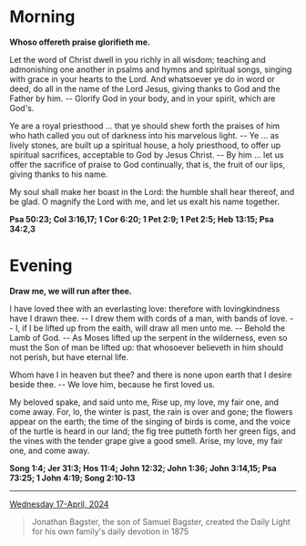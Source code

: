 # Morning

**Whoso offereth praise glorifieth me.**
 
Let the word of Christ dwell in you richly in all wisdom; teaching and admonishing one another in psalms and hymns and spiritual songs, singing with grace in your hearts to the Lord. And whatsoever ye do in word or deed, do all in the name of the Lord Jesus, giving thanks to God and the Father by him. -- Glorify God in your body, and in your spirit, which are God's.
 
Ye are a royal priesthood ... that ye should shew forth the praises of him who hath called you out of darkness into his marvelous light. -- Ye ... as lively stones, are built up a spiritual house, a holy priesthood, to offer up spiritual sacrifices, acceptable to God by Jesus Christ. -- By him ... let us offer the sacrifice of praise to God continually, that is, the fruit of our lips, giving thanks to his name.
 
My soul shall make her boast in the Lord: the humble shall hear thereof, and be glad. O magnify the Lord with me, and let us exalt his name together.  

**Psa 50:23; Col 3:16,17; 1 Cor 6:20; 1 Pet 2:9; 1 Pet 2:5; Heb 13:15; Psa 34:2,3**

# Evening

**Draw me, we will run after thee.**
 
I have loved thee with an everlasting love: therefore with lovingkindness have I drawn thee. -- I drew them with cords of a man, with bands of love. -- I, if I be lifted up from the eaith, will draw all men unto me. -- Behold the Lamb of God. -- As Moses lifted up the serpent in the wilderness, even so must the Son of man be lifted up: that whosoever believeth in him should not perish, but have eternal life.
 
Whom have I in heaven but thee? and there is none upon earth that I desire beside thee. -- We love him, because he first loved us.
 
My beloved spake, and said unto me, Rise up, my love, my fair one, and come away. For, lo, the winter is past, the rain is over and gone; the flowers appear on the earth; the time of the singing of birds is come, and the voice of the turtle is heard in our land; the fig tree putteth forth her green figs, and the vines with the tender grape give a good smell. Arise, my love, my fair one, and come away.  

**Song 1:4; Jer 31:3; Hos 11:4; John 12:32; John 1:36; John 3:14,15; Psa 73:25; 1 John 4:19; Song 2:10‑13**

---

[Wednesday 17-April, 2024](https://t.me/s/daily_light)

> Jonathan Bagster, the son of Samuel Bagster, created the Daily Light for his own family's daily devotion in 1875

